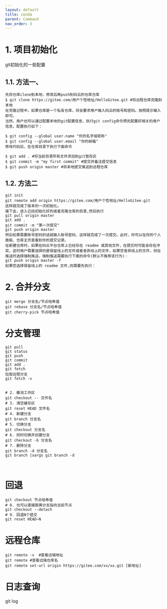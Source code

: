 ```yaml
---
layout: default
title: conda
parent: Command
nav_order: 3
---
```


# 1. 项目初始化

git初始化的一些配置

## 1.1. 方法一、

    先将仓库clone到本地，修改后再push到码云的仓库仓库
    $ git clone https://gitee.com/用户个性地址/HelloGitee.git #将远程仓库克隆到本地
    在克隆过程中，如果仓库是一个私有仓库，将会要求用户输入码云的账号和密码。按照提示输入即可。
    当然，用户也可以通过配置本地的git配置信息，执行git config命令预先配置好相关的用户信息，配置执行如下：

    $ git config --global user.name "你的名字或昵称"
    $ git config --global user.email "你的邮箱"
    修改代码后，在仓库目录下执行下面命令

    $ git add . #将当前目录所有文件添加到git暂存区
    $ git commit -m "my first commit" #提交并备注提交信息
    $ git push origin master #将本地提交推送到远程仓库

## 1.2. 方法二

    git init
    git remote add origin https://gitee.com/用户个性地址/HelloGitee.git
    这样就完成了版本的一次初始化。
    接下去，进入已经初始化好的或者克隆仓库的目录,然后执行
    git pull origin master
    git add .
    git commit -m "第一次提交"
    git push origin master
    然后如果需要账号密码的话就输入账号密码，这样就完成了一次提交。此时，你可以在你的个人面板、仓库主页查看到你的提交记录。
    在新建仓库时，如果在码云平台仓库上已经存在 readme 或其他文件，在提交时可能会存在冲突，这时用户需要选择的是保留线上的文件或者舍弃线上的文件，如果您舍弃线上的文件，则在推送时选择强制推送，强制推送需要执行下面的命令(默认不推荐该行为)：
    git push origin master -f
    如果您选择保留线上的 readme 文件,则需要先执行：


# 2. 合并分支
```shell script
git merge 分支名/节点哈希值
git rebase 分支名/节点哈希值
git cherry-pick 节点哈希值
```

# 分支管理

```shell script
git pull
git status
git push
git commit 
git add .
git fetch
拉取远程分支
git fetch -v 


# 2. 撤消工作区
git checkout -- 文件名
# 3. 清空缓存区
git reset HEAD 文件名
# 4. 新建分支
git branch 分支名
# 5. 切换分支
git checkout 分支名
# 6. 同时切换并创建分支
git checkout -b 分支名
# 7. 删除分支
git branch -d 分支名
git branch |xargs git branch -d



```

# 回退

```shell
git checkout 节点哈希值
# 8. 也可以直接脱离分支指向当前节点
git checkout --detach
# 9. 回退N个提交
git reset HEAD~N

```

# 远程仓库

```shell
git remote -v  #查看远端地址
git remote #查看远端仓库名
git remote set-url origin https://gitee.com/xx/xx.git [新地址]
```

# 日志查询

git log
